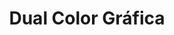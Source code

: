 ---
title: "Dual Color Gráfica"
url: /ciudad-autonoma-de-buenos-aires/dual-color-grafica/
shop: Kopieren
---